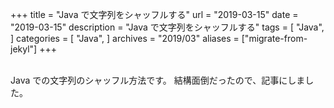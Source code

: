 +++
title = "Java で文字列をシャッフルする"
url = "2019-03-15"
date = "2019-03-15"
description = "Java で文字列をシャッフルする"
tags = [
    "Java",
]
categories = [
    "Java",
]
archives = "2019/03"
aliases = ["migrate-from-jekyl"]
+++

<br>
Java での文字列のシャッフル方法です。  
結構面倒だったので、記事にしました。

<script src="https://gist.github.com/O-Junpei/aea0cc327c75c2539b0305ca658711b2.js"></script>

